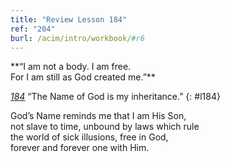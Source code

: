 ```yaml
---
title: "Review Lesson 184"
ref: "204"
burl: /acim/intro/workbook/#r6
---
```


<div markdown="1" class="center">
**“I am not a body. I am free.<br/>
For I am still as God created me.”**
</div>

[*184*](/workbook/l184/?r=1) “The Name of God is my inheritance.”
{: #l184}

<div markdown="1" class="review center">
God’s Name reminds me that I am His Son,<br/>
not slave to time, unbound by laws which rule<br/>
the world of sick illusions, free in God,<br/>
forever and forever one with Him.
</div>

